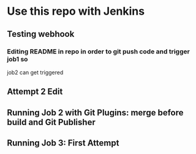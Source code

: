# Use this repo with Jenkins

## Testing webhook

### Editing README in repo  in order to git  push code and trigger job1 so 
job2 can get triggered

## Attempt 2 Edit

## Running Job 2 with Git Plugins: merge before build and Git Publisher

## Running Job 3: First Attempt
